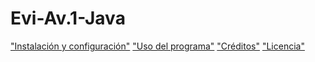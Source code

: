 # Evi-Av.1-Java
["Instalación y configuración"](docs/CONTRIBUTING.md)
["Uso del programa"](docs/CONTRIBUTING.md)
["Créditos"](docs/CONTRIBUTING.md)
["Licencia"](docs/CONTRIBUTING.md)
